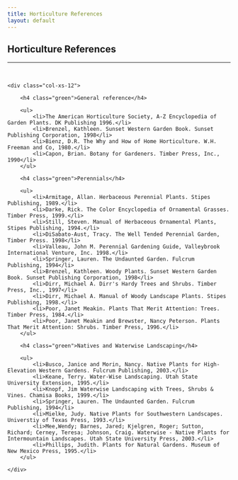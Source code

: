 ```yaml
---
title: Horticulture References
layout: default
---
```


<h2 class="green text-center">Horticulture References</h2>
<hr>

<br />

<div class="row-fluid">

	<div class="col-xs-12">
	
		<h4 class="green">General reference</h4>
		
		<ul>
			<li>The American Horticulture Society, A-Z Encyclopedia of Garden Plants. DK Publishing 1996.</li>
			<li>Brenzel, Kathleen. Sunset Western Garden Book. Sunset Publishing Corporation, 1998</li>
			<li>Bienz, D.R. The Why and How of Home Horticulture. W.H. Freeman and Co, 1980.</li>
			<li>Capon, Brian. Botany for Gardeners. Timber Press, Inc., 1990</li>
		</ul>
		
		<h4 class="green">Perennials</h4>
		
		<ul>
			<li>Armitage, Allan. Herbaceous Perennial Plants. Stipes Publishing, 1989.</li>
			<li>Darke, Rick. The Color Encyclopedia of Ornamental Grasses. Timber Press, 1999.</li>
			<li>Still, Steven. Manual of Herbaceous Ornamental Plants, Stipes Publishing, 1994.</li>
			<li>DiSabato-Aust, Tracy. The Well Tended Perennial Garden, Timber Press. 1998</li>
			<li>Valleau, John M. Perennial Gardening Guide, Valleybrook International Venture, Inc. 1998.</li>
			<li>Springer, Lauren. The Undaunted Garden. Fulcrum Publishing, 1994</li>
			<li>Brenzel, Kathleen. Woody Plants. Sunset Western Garden Book. Sunset Publishing Corporation, 1998</li>
			<li>Dirr, Michael A. Dirr's Hardy Trees and Shrubs. Timber Press, Inc., 1997</li>
			<li>Dirr, Michael A. Manual of Woody Landscape Plants. Stipes Publishing, 1998.</li>
			<li>Poor, Janet Meakin. Plants That Merit Attention: Trees. Timber Press, 1984.</li>
			<li>Poor, Janet Meakin and Brewster, Nancy Peterson. Plants That Merit Attention: Shrubs. Timber Press, 1996.</li>
		</ul>
		
		<h4 class="green">Natives and Waterwise Landscaping</h4>
		
		<ul>
			<li>Busco, Janice and Morin, Nancy. Native Plants for High-Elevation Western Gardens. Fulcrum Publishing, 2003.</li>
			<li>Keane, Terry. Water-Wise Landscaping. Utah State University Extension, 1995.</li>
			<li>Knopf, Jim Waterwise Landscaping with Trees, Shrubs & Vines. Chamisa Books, 1999.</li>
			<li>Springer, Lauren. The Undaunted Garden. Fulcrum Publishing, 1994</li>
			<li>Mielke, Judy. Native Plants for Southwestern Landscapes. Universtiy of Texas Press, 1993.</li>
			<li>Mee,Wendy; Barnes, Jared; Kjelgren, Roger; Sutton, Richard; Cerney, Teresa; Johnson, Craig. Waterwise - Native Plants for Intermountain Landscapes. Utah State University Press, 2003.</li>
			<li>Phillips, Judith. Plants for Natural Gardens. Museum of New Mexico Press, 1995.</li>
		</ul>	
	
	</div>
	
</div>